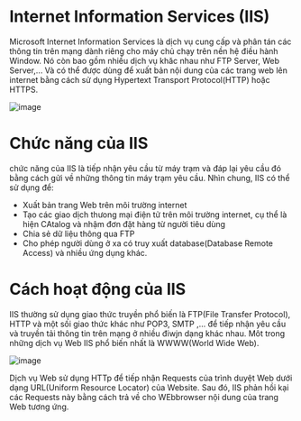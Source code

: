 # Internet Information Services (IIS)

Microsoft Internet Information Services là dịch vụ cung cấp và phân tán các thông tin trên mạng dành riêng cho máy chủ chạy trên nền hệ điều hành Window. Nó còn bao gồm nhiều dịch vụ khăc nhau như FTP Server, Web Server,... Và có thể được dùng để xuất bản nội dung của các trang web lên internet bằng cách sử dụng Hypertext Transport Protocol(HTTP) hoặc HTTPS.

![image](https://user-images.githubusercontent.com/111721629/189833180-bfcff1ce-f346-4437-9a85-0db4453b24bc.png)

# Chức năng của IIS

chức năng của IIS là tiếp nhận yêu cầu từ máy trạm và đáp lại yêu cầu đó bằng cách gửi về những thông tin máy trạm yêu cầu. Nhìn chung, IIS có thể sử dụng để:

- Xuất bản trang Web trên môi trường internet
- Tạo các giao dịch thưong mại điện tử trên môi trường internet, cụ thể là hiện CAtalog và nhậm đơn đặt hàng từ người tiêu dùng 
- Chia sẻ dữ liệu thông qua FTP
- Cho phép người dùng ở xa có truy xuất database(Database Remote Access) và nhiều ứng dụng khác.

# Cách hoạt động của IIS

IIS thường sử dụng giao thức truyền phổ biến là FTP(File Transfer Protocol), HTTP và một sối giao thức khác như POP3, SMTP ,... để tiếp nhận yêu cầu và truyền tải thông tin trên mạng ở nhiều điwjn dạng khác nhau. Môt trong những dịch vụ Web IIS phổ biến nhất là WWWW(World Wide Web).

![image](https://user-images.githubusercontent.com/111721629/189835805-09ddda19-354c-4fa5-98b6-6556cce09a21.png)


Dịch vụ Web sử dụng HTTp để tiếp nhận Requests của trình duyệt Web dưới dạng URL(Uniform Resource Locator) của Website. Sau đó, IIS phản hồi kại các Requests này bằng cách trả về cho WEbbrowser nội dung của trang Web tương ứng.
